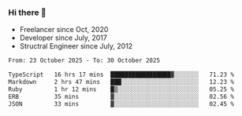 ### Hi there 👋

- Freelancer since Oct, 2020
- Developer since July, 2017
- Structral Engineer since July, 2012

<!--START_SECTION:waka-->

```txt
From: 23 October 2025 - To: 30 October 2025

TypeScript   16 hrs 17 mins  █████████████████▓░░░░░░░   71.23 %
Markdown     2 hrs 47 mins   ███░░░░░░░░░░░░░░░░░░░░░░   12.23 %
Ruby         1 hr 12 mins    █▒░░░░░░░░░░░░░░░░░░░░░░░   05.25 %
ERB          35 mins         ▓░░░░░░░░░░░░░░░░░░░░░░░░   02.56 %
JSON         33 mins         ▓░░░░░░░░░░░░░░░░░░░░░░░░   02.45 %
```

<!--END_SECTION:waka-->
